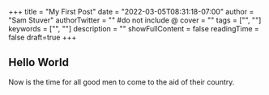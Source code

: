 +++
title = "My First Post"
date = "2022-03-05T08:31:18-07:00"
author = "Sam Stuver"
authorTwitter = "" #do not include @
cover = ""
tags = ["", ""]
keywords = ["", ""]
description = ""
showFullContent = false
readingTime = false
draft=true
+++

## Hello World


Now is the time for all good men to come to the aid of their country.
